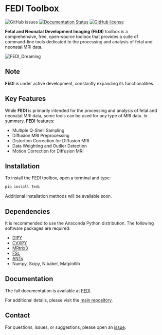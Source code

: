 #  FEDI Toolbox

![GitHub issues](https://img.shields.io/github/issues/FEDIToolbox/FEDI)
[![Documentation Status](https://readthedocs.org/projects/fedi/badge/?version=latest)](https://fedi.readthedocs.io/en/latest/)
[![GitHub license](https://img.shields.io/github/license/FEDIToolbox/FEDI)](https://github.com/FEDIToolbox/FEDI/blob/main/LICENSE)


**Fetal and Neonatal Development Imaging (FEDI)** toolbox is a comprehensive, free, open-source toolbox that provides a suite of command-line tools dedicated to the processing and analysis of fetal and neonatal MRI data.


![FEDI_Dreaming](https://github.com/FEDIToolbox/FEDI/assets/20087558/754a9d42-858f-4445-b25c-98354903f34a)



## Note

**FEDI** is under active development, constantly expanding its functionalities.

## Key Features
While **FEDI** is primarily intended for the processing and analysis of fetal and neonatal MRI data, some tools can be used for any type of MRI data. In summary, **FEDI** features:

- Multiple Q-Shell Sampling
- Diffusion MRI Preprocessing
- Distortion Correction for Diffusion MRI
- Data Weighting and Outlier Detection
- Motion Correction for Diffusion MRI

## Installation
To install the FEDI toolbox, open a terminal and type:


```bash
pip install fedi
```
Additional installation methods will be available soon.

## Dependencies
It is recommended to use the Anaconda Python distribution. The following software packages are required:
- [DIPY](https://dipy.org/)
- [CVXPY](http://www.cvxpy.org/)
- [MRtrix3](https://www.mrtrix.org/)
- [FSL](https://fsl.fmrib.ox.ac.uk/fsl/fslwiki/FslInstallation)
- [ANTs](https://github.com/ANTsX/ANTs)
- Numpy, Scipy, Nibabel, Matplotlib

## Documentation
The full documentation is available at [FEDI](https://fedi.readthedocs.io).

For additional details, please visit the [main repository](https://github.com/FEDIToolbox/FEDI).


## Contact
For questions, issues, or suggestions, please open an [issue](https://github.com/FEDIToolbox/FEDI/issues).
